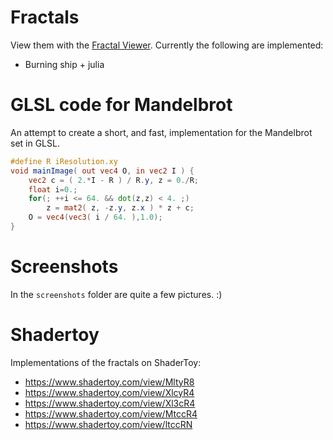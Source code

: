 ﻿# Fractals
 
 View them with the [Fractal Viewer](https://darkeclipz.github.io/fractals/). Currently the following are implemented:
 
  * Burning ship + julia

# GLSL code for Mandelbrot

An attempt to create a short, and fast, implementation for the Mandelbrot set in GLSL.

```glsl
#define R iResolution.xy
void mainImage( out vec4 O, in vec2 I ) {
    vec2 c = ( 2.*I - R ) / R.y, z = 0./R; 
    float i=0.;
	for(; ++i <= 64. && dot(z,z) < 4. ;)
        z = mat2( z, -z.y, z.x ) * z + c;
    O = vec4(vec3( i / 64. ),1.0);
}
```

# Screenshots

In the `screenshots` folder are quite a few pictures. :)

 # Shadertoy
 
 Implementations of the fractals on ShaderToy:

 * https://www.shadertoy.com/view/MltyR8
 * https://www.shadertoy.com/view/XlcyR4
 * https://www.shadertoy.com/view/Xl3cR4
 * https://www.shadertoy.com/view/MtccR4
 * https://www.shadertoy.com/view/ltccRN
